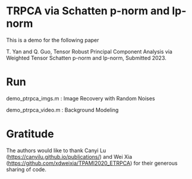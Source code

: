 # TRPCA via Schatten p-norm and lp-norm

This is a demo for the following paper

T. Yan and Q. Guo, Tensor Robust Principal Component Analysis via Weighted Tensor Schatten p-norm and lp-norm, Submitted 2023.

# Run

demo_ptrpca_imgs.m : Image Recovery with Random Noises

demo_ptrpca_video.m : Background Modeling



# Gratitude

The authors would like to thank
Canyi Lu (https://canyilu.github.io/publications/)
and 
Wei Xia (https://github.com/xdweixia/TPAMI2020_ETRPCA)
for their generous sharing of code.
